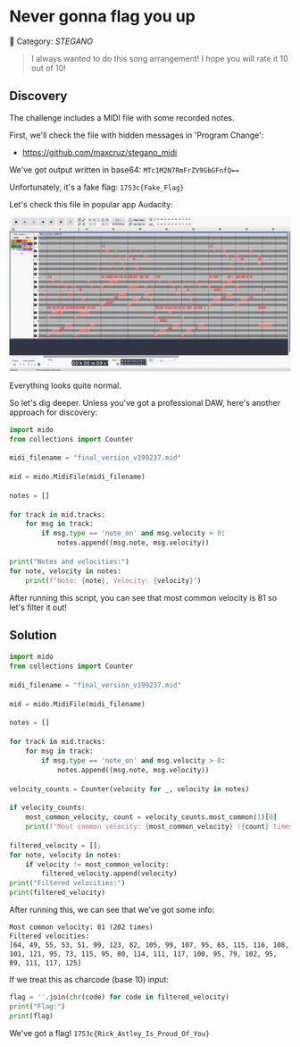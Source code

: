 # Never gonna flag you up

🎹 Category: _STEGANO_

> I always wanted to do this song arrangement! I hope you will rate it 10 out of 10!


## Discovery

The challenge includes a MIDI file with some recorded notes.

First, we'll check the file with hidden messages in 'Program Change':
- https://github.com/maxcruz/stegano_midi

We've got output written in base64: `MTc1M2N7RmFrZV9GbGFnfQ==`

Unfortunately, it's a fake flag: `1753c{Fake_Flag}`

Let's check this file in popular app Audacity:

![alt text](<audacity.png>)

Everything looks quite normal. 

So let's dig deeper. Unless you've got a professional DAW, here's another approach for discovery:

```python
import mido
from collections import Counter

midi_filename = "final_version_v199237.mid"

mid = mido.MidiFile(midi_filename)

notes = []

for track in mid.tracks:
    for msg in track:
        if msg.type == 'note_on' and msg.velocity > 0:
            notes.append((msg.note, msg.velocity))

print("Notes and velocities:")
for note, velocity in notes:
    print(f"Note: {note}, Velocity: {velocity}")
```
After running this script, you can see that most common velocity is 81 so let's filter it out!

## Solution

```python
import mido
from collections import Counter

midi_filename = "final_version_v199237.mid"

mid = mido.MidiFile(midi_filename)

notes = []

for track in mid.tracks:
    for msg in track:
        if msg.type == 'note_on' and msg.velocity > 0:
            notes.append((msg.note, msg.velocity))

velocity_counts = Counter(velocity for _, velocity in notes)

if velocity_counts:
    most_common_velocity, count = velocity_counts.most_common(1)[0]
    print(f"Most common velocity: {most_common_velocity} ({count} times)")

filtered_velocity = [];
for note, velocity in notes:
    if velocity != most_common_velocity:
        filtered_velocity.append(velocity)
print("Filtered velocities:")
print(filtered_velocity)
```

After running this, we can see that we’ve got some info:

```
Most common velocity: 81 (202 times)
Filtered velocities:
[64, 49, 55, 53, 51, 99, 123, 82, 105, 99, 107, 95, 65, 115, 116, 108, 101, 121, 95, 73, 115, 95, 80, 114, 111, 117, 100, 95, 79, 102, 95, 89, 111, 117, 125]
```
If we treat this as charcode (base 10) input:

```python
flag = ''.join(chr(code) for code in filtered_velocity)
print("Flag:")
print(flag)
```
We've got a flag! `1753c{Rick_Astley_Is_Proud_Of_You}`